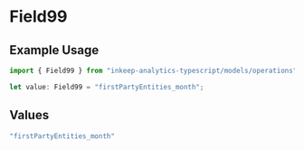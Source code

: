 # Field99

## Example Usage

```typescript
import { Field99 } from "inkeep-analytics-typescript/models/operations";

let value: Field99 = "firstPartyEntities_month";
```

## Values

```typescript
"firstPartyEntities_month"
```